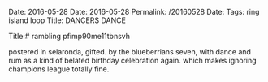 Date: 2016-05-28
Date: 2016-05-28
Permalink: /20160528
Date: 
Tags: ring island loop
Title:  DANCERS DANCE  
  
Title:# rambling pfimp90me11tbnsvh  
  
postered in selaronda, gifted. by the blueberrians seven, with dance and rum as a kind of belated birthday celebration again. which makes ignoring champions league totally fine.  
